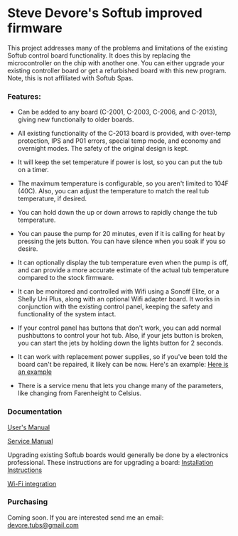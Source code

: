 # Steve Devore's Softub improved firmware

This project addresses many of the problems and limitations of the existing Softub control board functionality. It does this by replacing the microcontroller
on the chip with another one.  You can either upgrade your existing controller board or get a refurbished board with this new program.
Note, this is not affiliated with Softub Spas.

### Features:
- Can be added to any board (C-2001, C-2003, C-2006, and C-2013), giving new
functionally to older boards.

- All existing functionality of the C-2013 board is provided, with over-temp 
protection, IPS and P01 errors, special temp mode, and economy and overnight
modes. The safety of the original design is kept.

- It will keep the set temperature if power is lost, so you can put the tub on a 
timer.

- The maximum temperature is configurable, so you aren't limited to 104F (40C).
Also, you can adjust the temperature to match the real tub temperature, if 
desired.

- You can hold down the up or down arrows to rapidly change the tub temperature.

- You can pause the pump for 20 minutes, even if it is calling for heat by 
pressing the jets button. You can have silence when you soak if you so desire.

- It can optionally display the tub temperature even when the pump is off, and can 
provide a more accurate estimate of the actual tub temperature compared to the 
stock firmware.  

- It can be monitored and controlled with Wifi using a Sonoff Elite, or a Shelly 
Uni Plus, along with an optional Wifi adapter board.  It works in conjunction
with the existing control panel, keeping the safety and functionality
of the system intact.

- If your control panel has buttons that don't work, you can add normal pushbuttons to control
your hot tub. Also, if your jets button is broken, you can start 
the jets by holding down the lights button for 2 seconds.

- It can work with replacement power supplies, so if you've been told the board can't be repaired, it likely can be now.  Here's an example:
  [Here is an example](assets/repaired.jpg)
  
- There is a service menu that lets you change many of the parameters, like changing from Farenheight to Celsius.

### Documentation
  
[User's Manual](manual.md)

[Service Manual](service.md)

Upgrading existing Softub boards would generally be done by a electronics professional.  These instructions are for upgrading a board:
[Installation Instructions](install.md)

[Wi-Fi integration](wifi.md)

### Purchasing
Coming soon.  If you are interested send me an email: [devore.tubs@gmail.com](mailto:devore.tubs@gmail.com)



